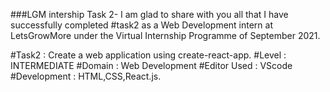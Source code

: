 ###LGM intership Task 2-
I am glad to share with you all that I have successfully completed #task2 as a Web Development intern at LetsGrowMore under the Virtual Internship Programme of September 2021.


#Task2 : Create a web application using create-react-app.
#Level : INTERMEDIATE
#Domain : Web Development
#Editor Used : VScode
#Development : HTML,CSS,React.js.
